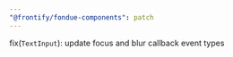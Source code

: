 ```yaml
---
"@frontify/fondue-components": patch
---
```


fix(`TextInput`): update focus and blur callback event types

